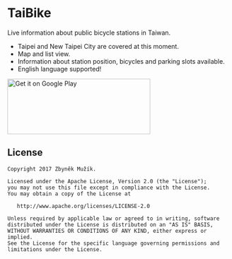 TaiBike
=======
Live information about public bicycle stations in Taiwan.
* Taipei and New Taipei City are covered at this moment.
* Map and list view.
* Information about station position, bicycles and parking slots available.
* English language supported!

<a href='https://play.google.com/store/apps/details?id=zmuzik.taibike2&utm_source=github&pcampaignid=MKT-Other-global-all-co-prtnr-py-PartBadge-Mar2515-1'><img alt='Get it on Google Play' src='https://play.google.com/intl/en_us/badges/images/generic/en_badge_web_generic.png' width='323' height='125' /></a>

License
--------

    Copyright 2017 Zbyněk Mužík.

    Licensed under the Apache License, Version 2.0 (the "License");
    you may not use this file except in compliance with the License.
    You may obtain a copy of the License at

       http://www.apache.org/licenses/LICENSE-2.0

    Unless required by applicable law or agreed to in writing, software
    distributed under the License is distributed on an "AS IS" BASIS,
    WITHOUT WARRANTIES OR CONDITIONS OF ANY KIND, either express or implied.
    See the License for the specific language governing permissions and
    limitations under the License.
